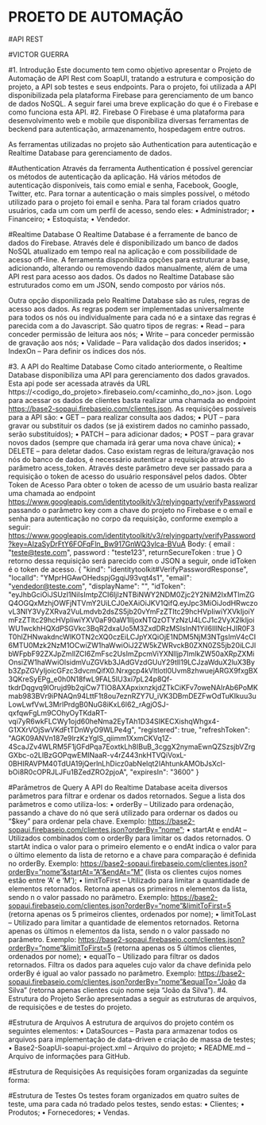 # PROETO DE AUTOMAÇÃO
#API REST




#VICTOR GUERRA

#1.	Introdução
Este documento tem como objetivo apresentar o Projeto de Automação de API Rest com SoapUI, tratando a estrutura e composição do projeto, a API sob testes e seus endpoints.
Para o projeto, foi utilizada a API disponibilizada pela plataforma Firebase para gerenciamento de um banco de dados NoSQL. A seguir farei uma breve explicação do que é o Firebase e como funciona esta API.
#2.	Firebase
O Firebase é uma plataforma para desenvolvimento web e mobile que disponibiliza diversas ferramentas de beckend para autenticação, armazenamento, hospedagem entre outros.
 
As ferramentas utilizadas no projeto são Authentication para autenticação e Realtime Database para gerenciamento de dados.

#Authentication
Através da ferramenta Authentication é possível gerenciar os métodos de autenticação da aplicação. Há vários métodos de autenticação disponíveis, tais como emial e senha, Facebook, Google, Twitter, etc.
Para tornar a autenticação o mais simples possível, o método utilizado para o projeto foi email e senha. Para tal foram criados quatro usuários, cada um com um perfil de acesso, sendo eles:
•	Administrador;
•	Financeiro;
•	Estoquista;
•	Vendedor.

#Realtime Database
O Realtime Database é a ferramente de banco de dados do Firebase. Através dele é disponibilizado um banco de dados NoSQL atualizado em tempo real na aplicação e com possibilidade de acesso off-line.
A ferramenta disponibiliza opções para estruturar a base, adicionando, alterando ou removendo dados manualmente, além de uma API rest para acesso aos dados. Os dados no Realtime Database são estruturados como em um JSON, sendo composto por vários nós.
 
Outra opção disponilizada pelo Realtime Database são as rules, regras de acesso aos dados. As regras podem ser implementadas universalmente para todos os nós ou individualmente para cada nó e a sintaxe das regras é parecida com a do Javascript. São quatro tipos de regras:
•	Read – para conceder permissão de leitura aos nós;
•	Write – para conceder permissão de gravação aos nós;
•	Validade – Para validação dos dados inseridos;
•	IndexOn – Para definir os índices dos nós.
 
#3.	A API do Realtime Database
Como citado anteriormente, o Realtime Database disponibiliza uma API para gerenciamento dos dados gravados. Esta api pode ser acessada através da URL https://<codigo_do_projeto>.firebaseio.com/<caminho_do_no>.json. Logo para acessar os dados de clientes basta realizar uma chamada ao endpoint https://base2-sopaui.firebaseio.com/clientes.json.
As requisições possíveis para a API são:
•	GET – para realizar consulta aos dados;
•	PUT – para gravar ou substituir os dados (se já existirem dados no caminho passado, serão substituídos);
•	PATCH – para adicionar dados;
•	POST – para gravar novos dados (sempre que chamada irá gerar uma nova chave única);
•	DELETE – para deletar dados.
Caso existam regras de leitura/gravação nos nós do banco de dados, é necessário autenticar a requisição através do parâmetro acess_token. Através deste parâmetro deve ser passado para a requisição o token de acesso do usuário responsável pelos dados.
Obter Token de Acesso
Para obter o token de acesso de um usuário basta realizar uma chamada ao endpoint https://www.googleapis.com/identitytoolkit/v3/relyingparty/verifyPassword passando o parâmetro key com a chave do projeto no Firebase e o email e senha para autenticação no corpo da requisição, conforme exemplo a seguir:
https://www.googleapis.com/identitytoolkit/v3/relyingparty/verifyPassword?key=AIzaSyDrFtY6FOFqFln_Bw917GnWQ3ylca-BVuA
Body:
{
	email : "teste@teste.com",
	password : "teste123",
	returnSecureToken : true
}
O retorno dessa requisição será parecido com o JSON a seguir, onde idToken é o token de acesso.
{
   "kind": "identitytoolkit#VerifyPasswordResponse",
   "localId": "YMprHGAwOHedspjGgqiJ93vqt4s1",
   "email": "vendedor@teste.com",
   "displayName": "",
   "idToken": "eyJhbGciOiJSUzI1NiIsImtpZCI6IjIzNTBiNWY2NDM0Zjc2Y2NiM2IxMTlmZGQ4OGQxMzhjOWFjNTVmY2UiLCJ0eXAiOiJKV1QifQ.eyJpc3MiOiJodHRwczovL3NlY3VyZXRva2VuLmdvb2dsZS5jb20vYmFzZTItc29hcHVpIiwiYXVkIjoiYmFzZTItc29hcHVpIiwiYXV0aF90aW1lIjoxNTQzOTYzNzU4LCJ1c2VyX2lkIjoiWU1wckhHQXdPSGVkc3BqR2dxaUo5M3ZxdDRzMSIsInN1YiI6IllNcHJIR0F3T0hlZHNwakdncWlKOTN2cXQ0czEiLCJpYXQiOjE1NDM5NjM3NTgsImV4cCI6MTU0Mzk2NzM1OCwiZW1haWwiOiJ2ZW5kZWRvckB0ZXN0ZS5jb20iLCJlbWFpbF92ZXJpZmllZCI6ZmFsc2UsImZpcmViYXNlIjp7ImlkZW50aXRpZXMiOnsiZW1haWwiOlsidmVuZGVkb3JAdGVzdGUuY29tIl19LCJzaWduX2luX3Byb3ZpZGVyIjoicGFzc3dvcmQifX0.Nrxgcp4kVltlotl0Uvm8zhwuejARGX9fxgBX3QKreSyEPg_e0h0N18fwL9FAL5IU3xi7pL24p8Qf-tkdrDqgvq9IOrujd9b2qiCw7TIO8AXApxixnzkjdZTkCiKFv7oweNAIrAb6PoMKmab983BVr9iPNAQn94LttF1t8ou7eznRZY7U_iVK3DBmDEZFwOdTuKIkuu3uLowLwfVwL3MrIPrdgB0NuG8iKxL6l62_rAgjOSJ-qxfqwFgLm9COhyOyTKdaRT-vqi7yR6wkFLCWy1ojd60heNma2EyTAh1D34SIKECXishqWhgx4-G1XXrVOjSwVKdFtTDnWyO9WLPe4g",
   "registered": true,
   "refreshToken": "AGK09ANVn187e9lrzKzYgIS_qiimm1XxmCKVq1Z-4ScaJZv4WLRM5F1jGFdPqa7EoxtkLh8IBuB_3cggX2nymaEwnQZSzsjbVZrgGXbc-o2LIBzGOPqwEMINaaR-v4rZ443nkHTVQiVoxL-0BHIRAVPM40TdUA19jQerlnLhDicz0abNelqt2IAhtunkAMObJsXcI-bOi8R0cOPRJLJFu1BZedZRO2pjoA",
   "expiresIn": "3600"
}

#Parâmetros de Query
A API do Realtime Database aceita diversos parâmetros para filtrar e ordenar os dados retornados. Segue a lista dos parâmetros e como utiliza-los:
•	orderBy – Utilizado para ordenação, passando a chave do nó que será utilizado para ordernar os dados ou “$key” para ordenar pela chave. 
Exemplo: https://base2-sopaui.firebaseio.com/clientes.json?orderBy=”nome”;
•	startAt e endAt – Utilizados combinados com o orderBy para limitar os dados retornados. O startAt indica o valor para o primeiro elemento e o endAt indica o valor para o último elemento da lista de retorno e a chave para comparação é definida no orderBy.
Exemplo: https://base2-sopaui.firebaseio.com/clientes.json?orderBy=”nome”&startAt=”A”&endAt=”M” (lista os clientes cujos nomes estão entre ‘A’ e ‘M’);
•	limitToFirst – Utilizado para limitar a quantidade de elementos retornados. Retorna apenas os primeiros n elementos da lista, sendo n o valor passado no parâmetro.
Exemplo: https://base2-sopaui.firebaseio.com/clientes.json?orderBy=”nome”&limitToFirst=5 (retorna apenas os 5 primeiros clientes, ordenados por nome);
•	limitToLast – Utilizado para limitar a quantidade de elementos retornados. Retorna apenas os últimos n elementos da lista, sendo n o valor passado no parâmetro.
Exemplo: https://base2-sopaui.firebaseio.com/clientes.json?orderBy=”nome”&limitToFirst=5 (retorna apenas os 5 últimos clientes, ordenados por nome);
•	equalTo – Utilizado para filtrar os dados retornados. Filtra os dados para aqueles cujo valor da chave definida pelo orderBy é igual ao valor passado no parâmetro.
Exemplo: https://base2-sopaui.firebaseio.com/clientes.json?orderBy=”nome”&equalTo=”João da Silva” (retorna apenas clientes cujo nome seja “João da Silva”).
#4.	Estrutura do Projeto
Serão apresentadas a seguir as estruturas de arquivos, de requisições e de testes do projeto.

#Estrutura de Arquivos
A estrutura de arquivos do projeto contém os seguintes elementos:
•	DataSources – Pasta para armazenar todos os arquivos para implementação de data-driven e criação de massa de testes;
•	Base2-SoapUi-soapui-project.xml – Arquivo do projeto;
•	README.md – Arquivo de informações para GitHub.
 
#Estrutura de Requisições
As requisições foram organizadas da seguinte forma:

#Estrutura de Testes
Os testes foram organizados em quatro suítes de teste, uma para cada nó tradado pelos testes, sendo estas:
•	Clientes;
•	Produtos;
•	Fornecedores;
•	Vendas.